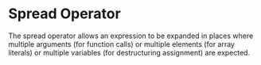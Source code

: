 # Spread Operator

The spread operator allows an expression to be expanded in places where multiple arguments (for function calls) or
multiple elements (for array literals) or multiple variables (for destructuring assignment) are expected.
